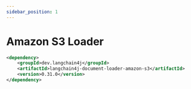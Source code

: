 ```yaml
---
sidebar_position: 1
---
```


# Amazon S3 Loader

```xml
<dependency>
    <groupId>dev.langchain4j</groupId>
    <artifactId>langchain4j-document-loader-amazon-s3</artifactId>
    <version>0.31.0</version>
</dependency>
```